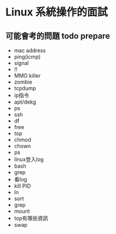 # Linux 系統操作的面試

## 可能會考的問題 todo prepare
* mac address
* ping(icmp)
* signal
* !!
* MMO killer
* zombie
* tcpdump
* ip指令
* apt/dekg
* ps 
* ssh
* df
* free
* top
* chmod
* chown
* ps 
* linux登入log
* bash
* grep
* 看log
* kill PID
* ln
* sort
* grep
* mount
* top有哪些資訊
* swap
